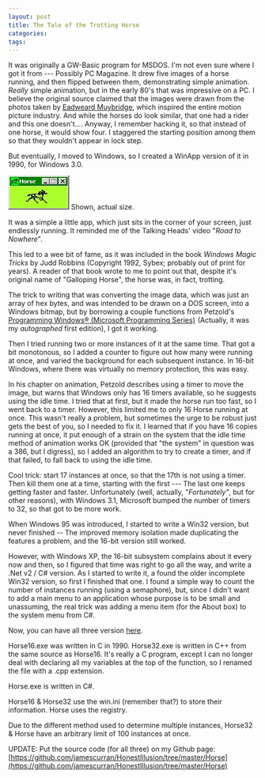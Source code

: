 ```yaml
---
layout: post
title: The Tale of the Trotting Horse
categories: 
tags: 
---
```


It was originally a GW-Basic program for MSDOS.  I'm not even sure where I got it from --- Possibly PC Magazine.  It drew five images of a horse running, and then flipped between them, demonstrating simple animation.  *Really* simple animation, but in the early 80's that was impressive on a PC. I believe the original source claimed that the images were drawn from the photos taken by [Eadweard Muybridge](http://en.wikipedia.org/wiki/Eadweard_Muybridge), which inspired the entire motion picture industry.  And while the horses do look similar, that one had a rider and this one doesn't.... Anyway, I remember hacking it, so that instead of one horse, it would show four.  I staggered the starting position among them so that they wouldn't appear in lock step.
  
But eventually, I moved to Windows, so I created a WinApp version of it in 1990, for Windows 3.0.

  ![photo:4450](/images/1000.7.4450.HorseProg.jpg)  Shown, actual size.
  
It was a simple a little app, which just sits in the corner of your screen, just endlessly running.  It reminded me of the Talking Heads' video "*Road to Nowhere*".
  
This led to a wee bit of fame, as it was included in the book *Windows Magic Tricks* by Judd Robbins (Copyright 1992, Sybex; probably out of print for years).  A reader of that book wrote to me to point out that, despite it's original name of "Galloping Horse", the horse was, in fact, trotting.
  
The trick to writing that was converting the image data, which was just an array of hex bytes, and was intended to be drawn on a DOS screen, into a Windows bitmap, but by borrowing a couple functions from Petzold's <a href="http://www.amazon.com/gp/product/B004OR1XLK/ref=as_li_qf_sp_asin_tl?ie=UTF8&amp;camp=1789&amp;creative=9325&amp;creativeASIN=B004OR1XLK&amp;linkCode=as2&amp;tag=njtheatercom-20">Programming Windows&reg; (Microsoft Programming Series)</a><img src="http://www.assoc-amazon.com/e/ir?t=njtheatercom-20&amp;l=as2&amp;o=1&amp;a=B004OR1XLK" width="1" height="1" border="0" alt="" style="border:none !important; margin:0px !important;" />  (Actually, it was my *autographed* first edition), I got it working.
  
Then I tried running two or more instances of it at the same time.  That got a bit monotonous, so I added a counter to figure out how many were running at once, and varied the background for each subsequent instance.  In 16-bit Windows, where there was virtually no memory protection, this was easy.

In his chapter on animation, Petzold describes using a timer to move the image, but warns that Windows only has 16 timers available, so he suggests using the idle time.  I tried that at first, but it made the horse run too fast, so I went back to a timer.  However, this limited me to only 16 Horse running at once.  This wasn't really a problem, but sometimes the urge to be robust just gets the best of you, so I needed to fix it.  I learned that if you have 16 copies running at once, it put enough of a strain on the system that the idle time method of animation works OK (provided that "the system" in question was a 386, but I digress), so I added an algorithm to try to create a timer, and if that failed, to fall back to using the idle time.

Cool trick: start 17 instances at once, so that the 17th is not using a timer.  Then kill them one at a time, starting with the first --- The last one keeps getting faster and faster.  Unfortunately (well, actually, "*Fortunately"*, but for other reasons), with Windows 3.1, Microsoft bumped the number of timers to 32, so that got to be more work.

When Windows 95 was introduced, I started to write a Win32 version, but never finished -- The improved memory isolation made duplicating the features a problem, and the 16-bit version still worked.

However, with Windows XP, the 16-bit subsystem complains about it every now and then, so I figured that time was right to go all the way, and write a .Net v2 / C# version.  As I started to write it, a found the older incomplete Win32 version, so first I finished that one.  I found a simple way to count the number of instances running (using a semaphore), but, since I didn't want to add a main menu to an application whose purpose is to be small and unassuming, the real trick was adding a menu item (for the About box) to the system menu from C#.

Now, you can have all three version [here](/files/Horse.zip).

Horse16.exe was written in C in 1990.
Horse32.exe is written in C++ from the same source as Horse16.  It's really a C program, except I can no longer deal with declaring all my variables at the top of the function, so I renamed the file with a .cpp extension.

Horse.exe is written in C#.

Horse16 &amp; Horse32 use the win.ini (remember that?) to store their information.  Horse uses the registry.

Due to the different method used to determine multiple instances, Horse32 &amp; Horse have an arbitrary limit of 100 instances at once.

UPDATE:  Put the source code (for all three) on my Github page:
[https://github.com/jamescurran/HonestIllusion/tree/master/Horse](https://github.com/jamescurran/HonestIllusion/tree/master/Horse)
